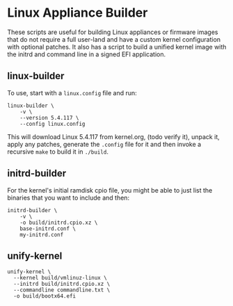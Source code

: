 # Linux Appliance Builder

These scripts are useful for building Linux appliances or firmware images that
do not require a full user-land and have a custom kernel configuration with
optional patches.  It also has a script to build a unified kernel image with
the initrd and command line in a signed EFI application.

## linux-builder

To use, start with a `linux.config` file and run:

```
linux-builder \
    -v \
    --version 5.4.117 \
    --config linux.config
```

This will download Linux 5.4.117 from kernel.org, (todo verify it),
unpack it, apply any patches, generate the `.config` file for it
and then invoke a recursive `make` to build it in `./build`.

## initrd-builder

For the kernel's initial ramdisk cpio file, you might be able to just
list the binaries that you want to include and then:

```
initrd-builder \
    -v \
    -o build/initrd.cpio.xz \
    base-initrd.conf \
    my-initrd.conf
```

## unify-kernel

```
unify-kernel \
  --kernel build/vmlinuz-linux \
  --initrd build/initrd.cpio.xz \
  --commandline commandline.txt \
  -o build/bootx64.efi
```
 
